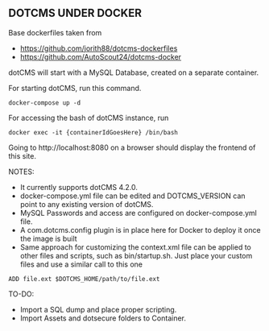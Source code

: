 ## DOTCMS UNDER DOCKER 

Base dockerfiles taken from 
- https://github.com/jorith88/dotcms-dockerfiles
- https://github.com/AutoScout24/dotcms-docker

dotCMS will start with a MySQL Database, created on a separate container.

For starting dotCMS, run this command.

```
docker-compose up -d
```

For accessing the bash of dotCMS instance, run

```
docker exec -it {containerIdGoesHere} /bin/bash
```

Going to http://localhost:8080 on a browser should display the frontend of this site.

NOTES:
- It currently supports dotCMS 4.2.0. 
- docker-compose.yml file can be edited and DOTCMS_VERSION can point to any existing version of dotCMS.
- MySQL Passwords and access are configured on docker-compose.yml file.
- A com.dotcms.config plugin is in place here for Docker to deploy it once the image is built
- Same approach for customizing the context.xml file can be applied to other files and scripts, such as bin/startup.sh. Just place your custom files and use a similar call to this one 

`ADD file.ext $DOTCMS_HOME/path/to/file.ext
`

TO-DO: 
- Import a SQL dump and place proper scripting.
- Import Assets and dotsecure folders to Container.
